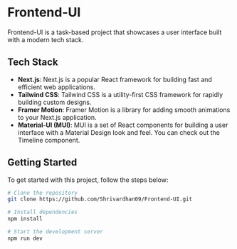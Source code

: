 # Frontend-UI

Frontend-UI is a task-based project that showcases a user interface built with a modern tech stack.

## Tech Stack

- **Next.js**: Next.js is a popular React framework for building fast and efficient web applications.
- **Tailwind CSS**: Tailwind CSS is a utility-first CSS framework for rapidly building custom designs.
- **Framer Motion**: Framer Motion is a library for adding smooth animations to your Next.js application.
- **Material-UI (MUI)**: MUI is a set of React components for building a user interface with a Material Design look and feel. You can check out the Timeline component.

## Getting Started

To get started with this project, follow the steps below:

```bash
# Clone the repository
git clone https://github.com/Shrivardhan09/Frontend-UI.git

# Install dependencies
npm install

# Start the development server
npm run dev
